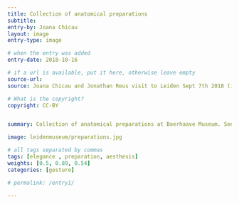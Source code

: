 ```yaml
---
title: Collection of anatomical preparations
subtitle:
entry-by: Joana Chicau
layout: image
entry-type: image

# when the entry was added
entry-date: 2018-10-16

# if a url is available, put it here, otherwise leave empty
source-url:
source: Joana Chicau and Jonathan Reus visit to Leiden Sept 7th 2018 (image caption from Elegant Anatomy&#58; The Eighteenth-Century Leiden Anatomical By Marieke M. A. Hendriksen. 2015)

# What is the copyright?
copyright: CC-BY


summary: Collection of anatomical preparations at Boerhaave Museum. See detail&#58; Child’s arm with lace-rimmed sleeve, holding a choroid membrane. Injected with red wax. by B.S. Albinus (1692–1770).

image: leidenmuseum/preparations.jpg

# all tags separated by commas
tags: [elegance , preparation, aesthesis]
weights: [0.5, 0.89, 0.54]
categories: [gesture]

# permalink: /entry1/

---
```

